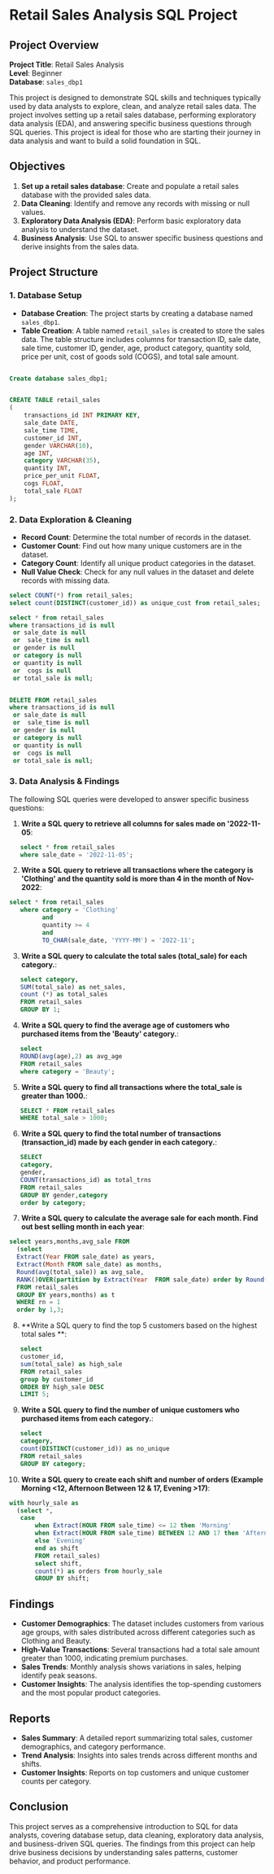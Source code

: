 # Retail Sales Analysis SQL Project

## Project Overview

**Project Title**: Retail Sales Analysis  
**Level**: Beginner  
**Database**: `sales_dbp1`

This project is designed to demonstrate SQL skills and techniques typically used by data analysts to explore, clean, and analyze retail sales data. The project involves setting up a retail sales database, performing exploratory data analysis (EDA), and answering specific business questions through SQL queries. This project is ideal for those who are starting their journey in data analysis and want to build a solid foundation in SQL.

## Objectives

1. **Set up a retail sales database**: Create and populate a retail sales database with the provided sales data.
2. **Data Cleaning**: Identify and remove any records with missing or null values.
3. **Exploratory Data Analysis (EDA)**: Perform basic exploratory data analysis to understand the dataset.
4. **Business Analysis**: Use SQL to answer specific business questions and derive insights from the sales data.

## Project Structure

### 1. Database Setup

- **Database Creation**: The project starts by creating a database named `sales_dbp1`.
- **Table Creation**: A table named `retail_sales` is created to store the sales data. The table structure includes columns for transaction ID, sale date, sale time, customer ID, gender, age, product category, quantity sold, price per unit, cost of goods sold (COGS), and total sale amount.

```sql

Create database sales_dbp1;


CREATE TABLE retail_sales
(
    transactions_id INT PRIMARY KEY,
    sale_date DATE,	
    sale_time TIME,
    customer_id INT,	
    gender VARCHAR(10),
    age INT,
    category VARCHAR(35),
    quantity INT,
    price_per_unit FLOAT,	
    cogs FLOAT,
    total_sale FLOAT
);

```

### 2. Data Exploration & Cleaning

- **Record Count**: Determine the total number of records in the dataset.
- **Customer Count**: Find out how many unique customers are in the dataset.
- **Category Count**: Identify all unique product categories in the dataset.
- **Null Value Check**: Check for any null values in the dataset and delete records with missing data.

```sql
select COUNT(*) from retail_sales;
select count(DISTINCT(customer_id)) as unique_cust from retail_sales;

select * from retail_sales
where transactions_id is null 
 or sale_date is null
 or  sale_time is null
 or gender is null
 or category is null
 or quantity is null
 or  cogs is null
 or total_sale is null;


DELETE FROM retail_sales 
where transactions_id is null 
 or sale_date is null
 or  sale_time is null
 or gender is null
 or category is null
 or quantity is null
 or  cogs is null
 or total_sale is null;

```

### 3. Data Analysis & Findings

The following SQL queries were developed to answer specific business questions:

1. **Write a SQL query to retrieve all columns for sales made on '2022-11-05**:
```sql
   select * from retail_sales
   where sale_date = '2022-11-05';

```

2. **Write a SQL query to retrieve all transactions where the category is 'Clothing' and the quantity sold is more than 4 in the month of Nov-2022**:
```sql
select * from retail_sales
   where category = 'Clothing' 
         and
         quantity >= 4 
		 and
		 TO_CHAR(sale_date, 'YYYY-MM') = '2022-11';

```

3. **Write a SQL query to calculate the total sales (total_sale) for each category.**:
```sql
   select category,
   SUM(total_sale) as net_sales,
   count (*) as total_sales 
   FROM retail_sales
   GROUP BY 1;

```

4. **Write a SQL query to find the average age of customers who purchased items from the 'Beauty' category.**:
```sql
   select 
   ROUND(avg(age),2) as avg_age 
   FROM retail_sales
   where category = 'Beauty';

```

5. **Write a SQL query to find all transactions where the total_sale is greater than 1000.**:
```sql
   SELECT * FROM retail_sales
   WHERE total_sale > 1000;

```

6. **Write a SQL query to find the total number of transactions (transaction_id) made by each gender in each category.**:
```sql
   SELECT 
   category,
   gender,
   COUNT(transactions_id) as total_trns
   FROM retail_sales
   GROUP BY gender,category
   order by category;

```

7. **Write a SQL query to calculate the average sale for each month. Find out best selling month in each year**:
```sql
select years,months,avg_sale FROM 
  (select 
  Extract(Year FROM sale_date) as years,
  Extract(Month FROM sale_date) as months,
  Round(avg(total_sale)) as avg_sale,
  RANK()OVER(partition by Extract(Year  FROM sale_date) order by Round(avg(total_sale)) desc ) as rn
  FROM retail_sales
  GROUP BY years,months) as t
  WHERE rn = 1
  order by 1,3;

```

8. **Write a SQL query to find the top 5 customers based on the highest total sales **:
```sql
   select 
   customer_id,
   sum(total_sale) as high_sale
   FROM retail_sales 
   group by customer_id
   ORDER BY high_sale DESC 
   LIMIT 5;

```

9. **Write a SQL query to find the number of unique customers who purchased items from each category.**:
```sql
   select 
   category,
   count(DISTINCT(customer_id)) as no_unique
   FROM retail_sales
   GROUP BY category;

```

10. **Write a SQL query to create each shift and number of orders (Example Morning <12, Afternoon Between 12 & 17, Evening >17)**:
```sql
with hourly_sale as 
  (select *,
   case
       when Extract(HOUR FROM sale_time) <= 12 then 'Morning'
	   when Extract(HOUR FROM sale_time) BETWEEN 12 AND 17 then 'Afternoon'
	   else 'Evening'
	   end as shift
	   FROM retail_sales)
	   select shift,
	   count(*) as orders from hourly_sale
	   GROUP BY shift;

```

## Findings

- **Customer Demographics**: The dataset includes customers from various age groups, with sales distributed across different categories such as Clothing and Beauty.
- **High-Value Transactions**: Several transactions had a total sale amount greater than 1000, indicating premium purchases.
- **Sales Trends**: Monthly analysis shows variations in sales, helping identify peak seasons.
- **Customer Insights**: The analysis identifies the top-spending customers and the most popular product categories.

## Reports

- **Sales Summary**: A detailed report summarizing total sales, customer demographics, and category performance.
- **Trend Analysis**: Insights into sales trends across different months and shifts.
- **Customer Insights**: Reports on top customers and unique customer counts per category.

## Conclusion

This project serves as a comprehensive introduction to SQL for data analysts, covering database setup, data cleaning, exploratory data analysis, and business-driven SQL queries. The findings from this project can help drive business decisions by understanding sales patterns, customer behavior, and product performance.



